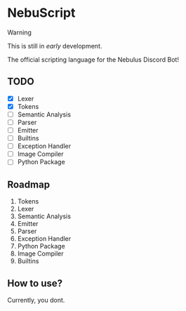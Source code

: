 # NebuScript
> [!WARNING]  
> This is still in *early* development.

The official scripting language for the Nebulus Discord Bot!

## TODO
* [x] Lexer
* [x] Tokens
* [ ] Semantic Analysis
* [ ] Parser
* [ ] Emitter
* [ ] Builtins
* [ ] Exception Handler
* [ ] Image Compiler
* [ ] Python Package

## Roadmap
1. Tokens
2. Lexer
3. Semantic Analysis
4. Emitter
5. Parser
6. Exception Handler
7. Python Package
8. Image Compiler
9. Builtins

## How to use?
Currently, you dont.